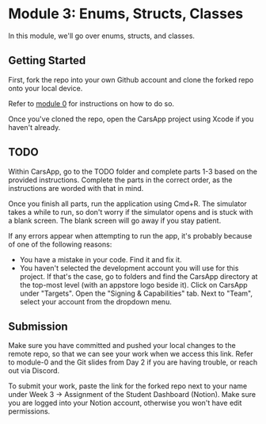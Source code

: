 # Module 3: Enums, Structs, Classes


In this module, we'll go over enums, structs, and classes.

## Getting Started

First, fork the repo into your own Github account and clone the forked
repo onto your local device.

Refer to [module 0](https://github.com/gtiosclub/bootcamp-module-0) for
instructions on how to do so.

Once you've cloned the repo, open the CarsApp project using Xcode if you
haven't already.

## TODO

Within CarsApp, go to the TODO folder and complete parts 1-3 based on the provided instructions. Complete the parts in the correct order, as the instructions are worded with that in mind.

Once you finish all parts, run the application using Cmd+R. The simulator takes a while to run, so don't worry if the simulator opens and is stuck with a blank screen. The blank screen will go away if you stay patient.

If any errors appear when attempting to run the app, it's probably because of one of the following reasons:
- You have a mistake in your code. Find it and fix it.
- You haven't selected the development account you will use for this project. If that's the case, go to folders and find the CarsApp directory at the top-most level (with an appstore logo beside it). Click on CarsApp under "Targets". Open the "Signing & Capabilities" tab. Next to "Team", select your account from the dropdown menu.

## Submission

Make sure you have committed and pushed your local changes to the remote repo, so that we can see your work when we access this link. Refer to module-0 and the Git slides from Day 2 if you are having trouble, or reach out via Discord.

To submit your work, paste the link for the forked repo next to your name under Week 3 &rarr; Assignment of the Student Dashboard (Notion). Make sure you are logged into your Notion account, otherwise you won't have edit permissions.
